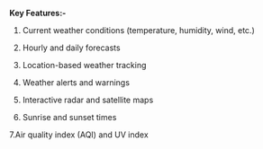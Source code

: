 **Key Features:-**

1. Current weather conditions (temperature, humidity, wind, etc.)

2. Hourly and daily forecasts

3. Location-based weather tracking

4. Weather alerts and warnings

5. Interactive radar and satellite maps

6. Sunrise and sunset times

7.Air quality index (AQI) and UV index
